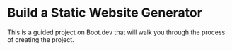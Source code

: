 # Build a Static Website Generator

This is a guided project on Boot.dev that will walk you through the process of creating the project. 